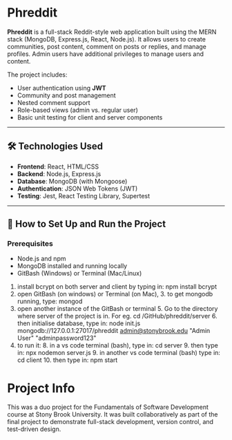 # Phreddit

**Phreddit** is a full-stack Reddit-style web application built using the MERN stack (MongoDB, Express.js, React, Node.js). It allows users to create communities, post content, comment on posts or replies, and manage profiles. Admin users have additional privileges to manage users and content.

The project includes:
- User authentication using **JWT**
- Community and post management
- Nested comment support
- Role-based views (admin vs. regular user)
- Basic unit testing for client and server components

---

## 🛠 Technologies Used

- **Frontend**: React, HTML/CSS
- **Backend**: Node.js, Express.js
- **Database**: MongoDB (with Mongoose)
- **Authentication**: JSON Web Tokens (JWT)
- **Testing**: Jest, React Testing Library, Supertest

---

## 🚀 How to Set Up and Run the Project

### Prerequisites

- Node.js and npm
- MongoDB installed and running locally
- GitBash (Windows) or Terminal (Mac/Linux)




1. install bcrypt on both server and client by typing in: npm install bcrypt
2. open GitBash (on windows) or Terminal (on Mac),
    3. to get mongodb running, type: mongod
4. open another instance of the GitBash or terminal
    5. Go to the directory where server of the project is in. For eg. cd /GitHub/phreddit/server 
    6. then initialise database, type in: node init.js mongodb://127.0.0.1:27017/phreddit admin@stonybrook.edu "Admin User" "adminpassword123"
7. to run it:
        8. in a vs code terminal (bash), type in: cd server
            9. then type in: npx nodemon server.js
        9. in another vs code terminal (bash) type in: cd client
            10. then type in: npm start

# Project Info
This was a duo project for the Fundamentals of Software Development course at Stony Brook University.
It was built collaboratively as part of the final project to demonstrate full-stack development, version control, and test-driven design.
